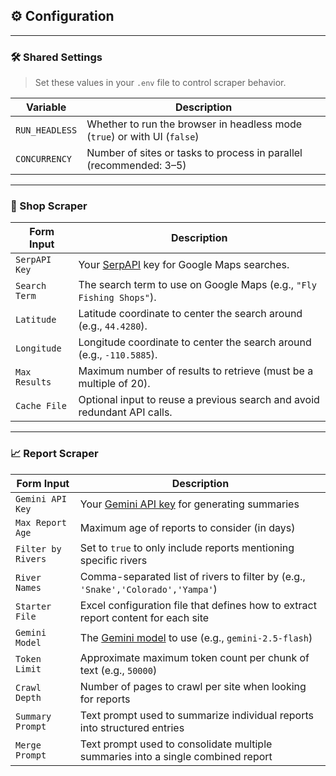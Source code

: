 ## ⚙️ Configuration

---

### 🛠️ Shared Settings

> Set these values in your `.env` file to control scraper behavior.

| Variable       | Description                                                               |
| -------------- | ------------------------------------------------------------------------- |
| `RUN_HEADLESS` | Whether to run the browser in headless mode (`true`) or with UI (`false`) |
| `CONCURRENCY`  | Number of sites or tasks to process in parallel (recommended: 3–5)        |

---

### 🛒 Shop Scraper

| Form Input    | Description                                                                      |
| ------------- | -------------------------------------------------------------------------------- |
| `SerpAPI Key` | Your [SerpAPI](https://serpapi.com/manage-api-key) key for Google Maps searches. |
| `Search Term` | The search term to use on Google Maps (e.g., `"Fly Fishing Shops"`).             |
| `Latitude`    | Latitude coordinate to center the search around (e.g., `44.4280`).               |
| `Longitude`   | Longitude coordinate to center the search around (e.g., `-110.5885`).            |
| `Max Results` | Maximum number of results to retrieve (must be a multiple of 20).                |
| `Cache File`  | Optional input to reuse a previous search and avoid redundant API calls.         |

---

### 📈 Report Scraper

| Form Input         | Description                                                                                        |
| ------------------ | -------------------------------------------------------------------------------------------------- |
| `Gemini API Key`   | Your [Gemini API key](https://aistudio.google.com/app/apikey) for generating summaries             |
| `Max Report Age`   | Maximum age of reports to consider (in days)                                                       |
| `Filter by Rivers` | Set to `true` to only include reports mentioning specific rivers                                   |
| `River Names`      | Comma-separated list of rivers to filter by (e.g., `'Snake','Colorado','Yampa'`)                   |
| `Starter File`     | Excel configuration file that defines how to extract report content for each site                  |
| `Gemini Model`     | The [Gemini model](https://ai.google.dev/gemini-api/docs/models) to use (e.g., `gemini-2.5-flash`) |
| `Token Limit`      | Approximate maximum token count per chunk of text (e.g., `50000`)                                  |
| `Crawl Depth`      | Number of pages to crawl per site when looking for reports                                         |
| `Summary Prompt`   | Text prompt used to summarize individual reports into structured entries                           |
| `Merge Prompt`     | Text prompt used to consolidate multiple summaries into a single combined report                   |

[//]: # "TODO: possibly add the debug option for refining starter file config"
